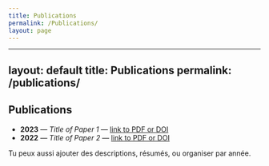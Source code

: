 ```yaml
---
title: Publications
permalink: /Publications/
layout: page
---
```




---
layout: default
title: Publications
permalink: /publications/
---

## Publications

- **2023** — *Title of Paper 1* — [link to PDF or DOI](https://example.com)
- **2022** — *Title of Paper 2* — [link to PDF or DOI](https://example.com)

Tu peux aussi ajouter des descriptions, résumés, ou organiser par année.

